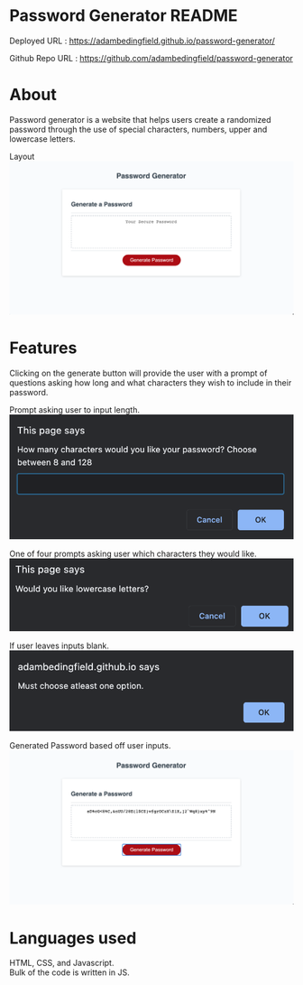# Password Generator README
 Deployed URL : https://adambedingfield.github.io/password-generator/  </br>
 
 Github Repo URL : https://github.com/adambedingfield/password-generator

 # About
Password generator is a website that helps users create a randomized password through the use of special characters, numbers, upper and lowercase letters.

Layout
![Layout](assets/Images/layout.png)

# Features
Clicking on the generate button will provide the user with a prompt of questions asking how long and what characters they wish to include in their password.

Prompt asking user to input length.
![Length](assets/Images/user.length.input.png)

One of four prompts asking user which characters they would like.
![Characters](assets/Images/user.character.input.png)

If user leaves inputs blank.
![Blank](assets/Images/leftblank.png)

Generated Password based off user inputs.
![Password](assets/Images/generated.password.png)

# Languages used
HTML, CSS, and Javascript. </br>
Bulk of the code is written in JS.


